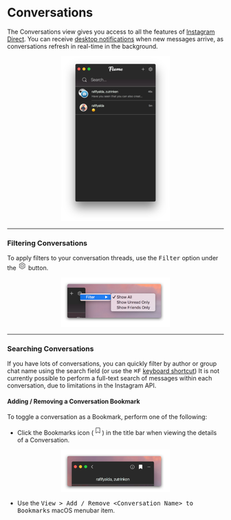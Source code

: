 # Conversations

The Conversations view gives you access to all the features of [Instagram Direct](https://help.instagram.com/400205900081854). You can receive [desktop notifications](/preferences/notifications.md) when new messages arrive, as conversations refresh in real-time in the background.

<p style="text-align: center; margin-top: 1em;"><img src="/views/assets/conversations.png" width="50%" height="50%" /></p>

<hr />

### Filtering Conversations

To apply filters to your conversation threads, use the <kbd>Filter</kbd> option under the <img src="/views/assets/settings.png" width="20" height="20" /> button.

<p style="text-align: center; margin-top: 1em;"><img src="/views/assets/conversations-filtering.png" width="50%" height="50%" /></p>

<hr />

### Searching Conversations

If you have lots of conversations, you can quickly filter by author or group chat name using the search field (or use the <kbd>⌘F</kbd> [keyboard shortcut](/misc/keyboard-shortcuts.md)) It is not currently possible to perform a full-text search of messages within each conversation, due to limitations in the Instagram API.

#### Adding / Removing a Conversation Bookmark

To toggle a conversation as a Bookmark, perform one of the following: 

- Click the Bookmarks icon (<img src="/views/assets/bookmark.png" width="20" height="20" />) in the title bar when viewing the details of a Conversation.

<p style="text-align: center; margin-top: 1em;"><img src="/views/assets/conversation-bookmark-toggle.png" width="50%" height="50%" /></p>

- Use the <kbd>View > Add / Remove &lt;Conversation Name&gt; to Bookmarks</kbd> macOS menubar item.





